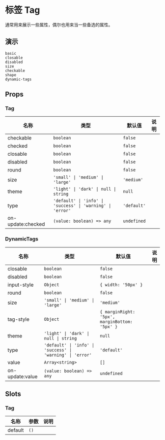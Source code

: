 # 标签 Tag
通常用来展示一些属性，偶尔也用来当一些备选的属性。

## 演示
```demo
basic
closable
disabled
size
checkable
shape
dynamic-tags
```

## Props
### Tag
|名称|类型|默认值|说明|
|-|-|-|-|
|checkable|`boolean`|`false`||
|checked|`boolean`|`false`||
|closable|`boolean`|`false`||
|disabled|`boolean`|`false`||
|round|`boolean`|`false`||
|size|`'small' \| 'medium' \| 'large'`|`'medium'`||
|theme|`'light' \| 'dark' \| null \| string`|`null`||
|type|`'default' \| 'info' \| 'success' \| 'warning' \| 'error'`|`'default'`||
|on-update:checked|`(value: boolean) => any`|`undefined`||

### DynamicTags
|名称|类型|默认值|说明|
|-|-|-|-|
|closable|`boolean`|`false`||
|disabled|`boolean`|`false`||
|input-style|`Object`|`{ width: '50px' }`||
|round|`boolean`|`false`||
|size|`'small' \| 'medium' \| 'large'`|`'medium'`||
|tag-style|`Object`|`{ marginRight: '5px', marginBottom: '5px' }`||
|theme|`'light' \| 'dark' \| null \| string`|`null`||
|type|`'default' \| 'info' \| 'success' \| 'warning' \| 'error'`|`'default'`||
|value|`Array<string>`|`[]`||
|on-update:value|`(value: boolean) => any`|`undefined`||

## Slots
### Tag
|名称|参数|说明|
|-|-|-|
|default|`()`||